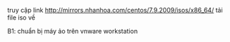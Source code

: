 truy cập link http://mirrors.nhanhoa.com/centos/7.9.2009/isos/x86_64/ tải file iso về

B1: chuẩn bị máy ảo trên vnware workstation 


